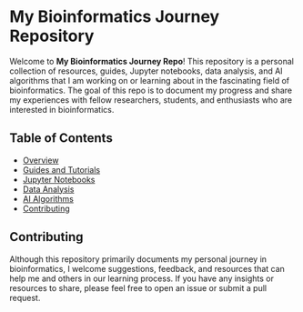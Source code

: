 # My Bioinformatics Journey Repository

Welcome to **My Bioinformatics Journey Repo**! This repository is a personal collection of resources, guides, Jupyter notebooks, data analysis, and AI algorithms that I am working on or learning about in the fascinating field of bioinformatics. The goal of this repo is to document my progress and share my experiences with fellow researchers, students, and enthusiasts who are interested in bioinformatics.


## Table of Contents
- [Overview](#overview)
- [Guides and Tutorials](#gGuides-and-Tutorials)
- [Jupyter Notebooks](#jupyter-notebooks)
- [Data Analysis](#data-analysis)
- [AI Algorithms](#ai-algorithms)
- [Contributing](#contributing)



## Contributing
Although this repository primarily documents my personal journey in bioinformatics, I welcome suggestions, feedback, and resources that can help me and others in our learning process. If you have any insights or resources to share, please feel free to open an issue or submit a pull request.
